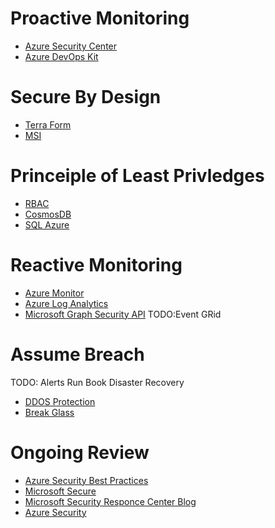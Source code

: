 

# Proactive Monitoring
* [Azure Security Center](https://portal.azure.com/#blade/Microsoft_Azure_Security/SecurityMenuBlade/0)
* [Azure DevOps Kit](https://github.com/azsk/DevOpsKit)

# Secure By Design
* [Terra Form](https://www.terraform.io/docs/providers/azurerm/)
* [MSI](https://docs.microsoft.com/en-us/azure/active-directory/managed-service-identity/overview)

# Princeiple of Least Privledges
* [RBAC](https://docs.microsoft.com/en-us/azure/role-based-access-control/role-assignments-portal)
* [CosmosDB](https://docs.microsoft.com/en-us/azure/cosmos-db/secure-access-to-data)
* [SQL Azure](https://docs.microsoft.com/en-us/azure/sql-database/sql-database-security-overview)



# Reactive Monitoring
* [Azure Monitor](https://ms.portal.azure.com/#blade/Microsoft_Azure_Monitoring/AzureMonitoringBrowseBlade/overview)
* [Azure Log Analytics](https://ms.portal.azure.com/#blade/HubsExtension/Resources/resourceType/Microsoft.OperationalInsights%2Fworkspaces)
* [Microsoft Graph Security API](https://www.microsoft.com/en-us/security/intelligence-security-api)
TODO:Event GRid


# Assume Breach
TODO: Alerts
Run Book
Disaster Recovery
* [DDOS Protection](https://ms.portal.azure.com/#blade/HubsExtension/Resources/resourceType/Microsoft.Network%2FddosProtectionPlans)
* [Break Glass](https://docs.microsoft.com/en-us/azure/active-directory/users-groups-roles/directory-emergency-access)


# Ongoing Review
* [Azure Security Best Practices](https://docs.microsoft.com/en-us/azure/security/security-best-practices-and-patterns)
* [Microsoft Secure](https://cloudblogs.microsoft.com/microsoftsecure/)
* [Microsoft Security Responce Center Blog](https://blogs.technet.microsoft.com/msrc/)
* [Azure Security](https://azure.microsoft.com/en-us/blog/topics/security/)
